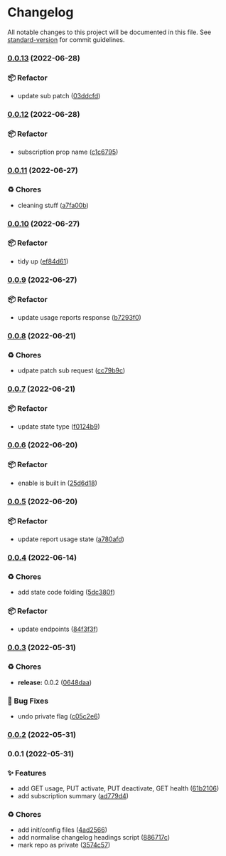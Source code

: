 # Changelog

All notable changes to this project will be documented in this file. See [standard-version](https://github.com/conventional-changelog/standard-version) for commit guidelines.

### [0.0.13](https://github.com/KL-Engineering/factory-subscriptions-api-client/branches/compare/v0.0.13%0Dv0.0.12) (2022-06-28)


### 📦 Refactor

* update sub patch ([03ddcfd](https://github.com/KL-Engineering/factory-subscriptions-api-client/commits/03ddcfde229dcb33f42a18e0f9b2e8f38ade81ea))

### [0.0.12](https://github.com/KL-Engineering/factory-subscriptions-api-client/branches/compare/v0.0.12%0Dv0.0.11) (2022-06-28)


### 📦 Refactor

* subscription prop name ([c1c6795](https://github.com/KL-Engineering/factory-subscriptions-api-client/commits/c1c6795b124a5a349d95affba94854a1f5cca8cf))

### [0.0.11](https://github.com/KL-Engineering/factory-subscriptions-api-client/branches/compare/v0.0.11%0Dv0.0.10) (2022-06-27)


### ♻️ Chores

* cleaning stuff ([a7fa00b](https://github.com/KL-Engineering/factory-subscriptions-api-client/commits/a7fa00bc8c9257461fd32b9dc7f4045e53b900e9))

### [0.0.10](https://github.com/KL-Engineering/factory-subscriptions-api-client/branches/compare/v0.0.10%0Dv0.0.9) (2022-06-27)


### 📦 Refactor

* tidy up ([ef84d61](https://github.com/KL-Engineering/factory-subscriptions-api-client/commits/ef84d61f219d7da7fe75e6f004d55da61191f819))

### [0.0.9](https://github.com/KL-Engineering/factory-subscriptions-api-client/branches/compare/v0.0.9%0Dv0.0.8) (2022-06-27)


### 📦 Refactor

* update usage reports response ([b7293f0](https://github.com/KL-Engineering/factory-subscriptions-api-client/commits/b7293f0b381f958d5219d9ca3f71f50083c159ea))

### [0.0.8](https://github.com/KL-Engineering/factory-subscriptions-api-client/branches/compare/v0.0.8%0Dv0.0.7) (2022-06-21)


### ♻️ Chores

* udpate patch sub request ([cc79b9c](https://github.com/KL-Engineering/factory-subscriptions-api-client/commits/cc79b9cb686a8a4a3e735f8cfd2e3aa54dbc8d8c))

### [0.0.7](https://github.com/KL-Engineering/factory-subscriptions-api-client/branches/compare/v0.0.7%0Dv0.0.6) (2022-06-21)


### 📦 Refactor

* update state type ([f0124b9](https://github.com/KL-Engineering/factory-subscriptions-api-client/commits/f0124b9b3a010d7c874fccb664a81050aead2992))

### [0.0.6](https://github.com/KL-Engineering/factory-subscriptions-api-client/branches/compare/v0.0.6%0Dv0.0.5) (2022-06-20)


### 📦 Refactor

* enable is built in ([25d6d18](https://github.com/KL-Engineering/factory-subscriptions-api-client/commits/25d6d18d0fa885123cb44a892a121dca9770f071))

### [0.0.5](https://github.com/KL-Engineering/factory-subscriptions-api-client/branches/compare/v0.0.5%0Dv0.0.4) (2022-06-20)


### 📦 Refactor

* update report usage state ([a780afd](https://github.com/KL-Engineering/factory-subscriptions-api-client/commits/a780afd68bd244d0b7e71a2c53ff7a0325c64cfc))

### [0.0.4](https://github.com/KL-Engineering/factory-subscriptions-api-client/branches/compare/v0.0.4%0Dv0.0.3) (2022-06-14)


### ♻️ Chores

* add state code folding ([5dc380f](https://github.com/KL-Engineering/factory-subscriptions-api-client/commits/5dc380f592e023f47b6eb0aa5c15526704ef7df9))


### 📦 Refactor

* update endpoints ([84f3f3f](https://github.com/KL-Engineering/factory-subscriptions-api-client/commits/84f3f3fb9bae58d69bc9bdda5897b8742285afa9))

### [0.0.3](https://github.com/KL-Engineering/factory-subscriptions-api-client/branches/compare/v0.0.3%0Dv0.0.1) (2022-05-31)


### ♻️ Chores

* **release:** 0.0.2 ([0648daa](https://github.com/KL-Engineering/factory-subscriptions-api-client/commits/0648daa48f1e61d070bc8a8f612e880d9be2559c))


### 🐛 Bug Fixes

* undo private flag ([c05c2e6](https://github.com/KL-Engineering/factory-subscriptions-api-client/commits/c05c2e6b16985f43232627b9b369644d32080ac2))

### [0.0.2](https://github.com/KL-Engineering/factory-subscriptions-api-client/branches/compare/v0.0.2%0Dv0.0.1) (2022-05-31)

### 0.0.1 (2022-05-31)


### ✨ Features

* add GET usage, PUT activate, PUT deactivate, GET health ([61b2106](https://github.com/KL-Engineering/factory-subscriptions-api-client/commits/61b21068a10cd7c7964f7f29f2181eaa7166da6f))
* add subscription summary ([ad779d4](https://github.com/KL-Engineering/factory-subscriptions-api-client/commits/ad779d46db2febc5ca49ebaf957c0e62029b0f3e))


### ♻️ Chores

* add init/config files ([4ad2566](https://github.com/KL-Engineering/factory-subscriptions-api-client/commits/4ad2566e2fc9d666300a442e97220c2f2d0fd1b2))
* add normalise changelog headings script ([886717c](https://github.com/KL-Engineering/factory-subscriptions-api-client/commits/886717cd9fb625958bf304cebf04b95c4d82adb8))
* mark repo as private ([3574c57](https://github.com/KL-Engineering/factory-subscriptions-api-client/commits/3574c57201ba9ed6f60a3e436abd93bbd4a2d71e))
